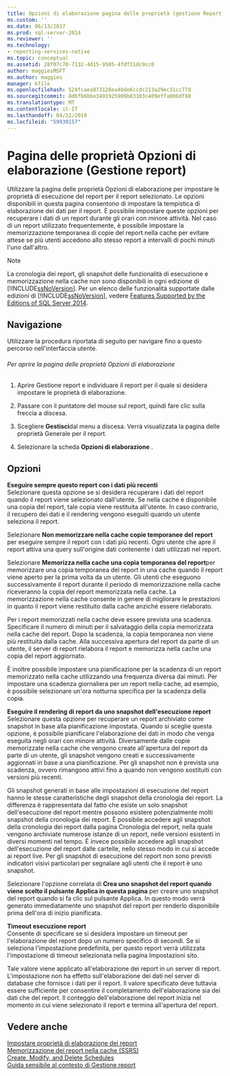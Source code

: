 ```yaml
---
title: Opzioni di elaborazione pagina delle proprietà (gestione Report) | Microsoft Docs
ms.custom: ''
ms.date: 06/13/2017
ms.prod: sql-server-2014
ms.reviewer: ''
ms.technology:
- reporting-services-native
ms.topic: conceptual
ms.assetid: 28f07c70-7132-4d15-9505-4fdf31dc9cc0
author: maggiesMSFT
ms.author: maggies
manager: kfile
ms.openlocfilehash: 524fcaea873128ea4bde6ccdc213a29ec31cc77d
ms.sourcegitcommit: 8d6fb6bbe3491925909b83103c409effa006df88
ms.translationtype: MT
ms.contentlocale: it-IT
ms.lasthandoff: 04/22/2019
ms.locfileid: "59939157"
---
```

# <a name="processing-options-properties-page-report-manager"></a>Pagina delle proprietà Opzioni di elaborazione (Gestione report)
  Utilizzare la pagina delle proprietà Opzioni di elaborazione per impostare le proprietà di esecuzione del report per il report selezionato. Le opzioni disponibili in questa pagina consentono di impostare la tempistica di elaborazione dei dati per il report. È possibile impostare queste opzioni per recuperare i dati di un report durante gli orari con minore attività. Nel caso di un report utilizzato frequentemente, è possibile impostare la memorizzazione temporanea di copie del report nella cache per evitare attese se più utenti accedono allo stesso report a intervalli di pochi minuti l'uno dall'altro.  
  
> [!NOTE]  
>  La cronologia dei report, gli snapshot delle funzionalità di esecuzione e memorizzazione nella cache non sono disponibili in ogni edizione di [!INCLUDE[ssNoVersion](../includes/ssnoversion-md.md)]. Per un elenco delle funzionalità supportate dalle edizioni di [!INCLUDE[ssNoVersion](../includes/ssnoversion-md.md)], vedere [Features Supported by the Editions of SQL Server 2014](../../2014/getting-started/features-supported-by-the-editions-of-sql-server-2014.md).  
  
## <a name="navigation"></a>Navigazione  
 Utilizzare la procedura riportata di seguito per navigare fino a questo percorso nell'interfaccia utente.  
  
###### <a name="to-open-the-processing-options-properties-page"></a>Per aprire la pagina delle proprietà Opzioni di elaborazione  
  
1.  Aprire Gestione report e individuare il report per il quale si desidera impostare le proprietà di elaborazione.  
  
2.  Passare con il puntatore del mouse sul report, quindi fare clic sulla freccia a discesa.  
  
3.  Scegliere **Gestisci**dal menu a discesa. Verrà visualizzata la pagina delle proprietà Generale per il report.  
  
4.  Selezionare la scheda **Opzioni di elaborazione** .  
  
## <a name="options"></a>Opzioni  
 **Eseguire sempre questo report con i dati più recenti**  
 Selezionare questa opzione se si desidera recuperare i dati del report quando il report viene selezionato dall'utente. Se nella cache è disponibile una copia del report, tale copia viene restituita all'utente. In caso contrario, il recupero dei dati e il rendering vengono eseguiti quando un utente seleziona il report.  
  
 Selezionare **Non memorizzare nella cache copie temporanee del report** per eseguire sempre il report con i dati più recenti. Ogni utente che apre il report attiva una query sull'origine dati contenente i dati utilizzati nel report.  
  
 Selezionare **Memorizza nella cache una copia temporanea del report**per memorizzare una copia temporanea del report in una cache quando il report viene aperto per la prima volta da un utente. Gli utenti che eseguono successivamente il report durante il periodo di memorizzazione nella cache riceveranno la copia del report memorizzata nella cache. La memorizzazione nella cache consente in genere di migliorare le prestazioni in quanto il report viene restituito dalla cache anziché essere rielaborato.  
  
 Per i report memorizzati nella cache deve essere prevista una scadenza. Specificare il numero di minuti per il salvataggio della copia memorizzata nella cache del report. Dopo la scadenza, la copia temporanea non viene più restituita dalla cache. Alla successiva apertura del report da parte di un utente, il server di report rielabora il report e memorizza nella cache una copia del report aggiornato.  
  
 È inoltre possibile impostare una pianificazione per la scadenza di un report memorizzato nella cache utilizzando una frequenza diversa dai minuti. Per impostare una scadenza giornaliera per un report nella cache, ad esempio, è possibile selezionare un'ora notturna specifica per la scadenza della copia.  
  
 **Eseguire il rendering di report da uno snapshot dell'esecuzione report**  
 Selezionare questa opzione per recuperare un report archiviato come snapshot in base alla pianificazione impostata. Quando si sceglie questa opzione, è possibile pianificare l'elaborazione dei dati in modo che venga eseguita negli orari con minore attività. Diversamente dalle copie memorizzate nella cache che vengono create all'apertura del report da parte di un utente, gli snapshot vengono creati e successivamente aggiornati in base a una pianificazione. Per gli snapshot non è prevista una scadenza, ovvero rimangono attivi fino a quando non vengono sostituiti con versioni più recenti.  
  
 Gli snapshot generati in base alle impostazioni di esecuzione del report hanno le stesse caratteristiche degli snapshot della cronologia dei report. La differenza è rappresentata dal fatto che esiste un solo snapshot dell'esecuzione del report mentre possono esistere potenzialmente molti snapshot della cronologia dei report. È possibile accedere agli snapshot della cronologia dei report dalla pagina Cronologia del report, nella quale vengono archiviate numerose istanze di un report, nelle versioni esistenti in diversi momenti nel tempo. È invece possibile accedere agli snapshot dell'esecuzione del report dalle cartelle, nello stesso modo in cui si accede ai report live. Per gli snapshot di esecuzione del report non sono previsti indicatori visivi particolari per segnalare agli utenti che il report è uno snapshot.  
  
 Selezionare l'opzione correlata di **Crea uno snapshot del report quando viene scelto il pulsante Applica in questa pagina** per creare uno snapshot del report quando si fa clic sul pulsante Applica. In questo modo verrà generato immediatamente uno snapshot del report per renderlo disponibile prima dell'ora di inizio pianificata.  
  
 **Timeout esecuzione report**  
 Consente di specificare se si desidera impostare un timeout per l'elaborazione del report dopo un numero specifico di secondi. Se si seleziona l'impostazione predefinita, per questo report verrà utilizzata l'impostazione di timeout selezionata nella pagina Impostazioni sito.  
  
 Tale valore viene applicato all'elaborazione dei report in un server di report. L'impostazione non ha effetto sull'elaborazione dei dati nel server di database che fornisce i dati per il report. Il valore specificato deve tuttavia essere sufficiente per consentire il completamento dell'elaborazione sia dei dati che del report. Il conteggio dell'elaborazione del report inizia nel momento in cui viene selezionato il report e termina all'apertura del report.  
  
## <a name="see-also"></a>Vedere anche  
 [Impostare proprietà di elaborazione dei report](report-server/set-report-processing-properties.md)   
 [Memorizzazione dei report nella cache &#40;SSRS&#41;](report-server/caching-reports-ssrs.md)   
 [Create, Modify, and Delete Schedules](subscriptions/create-modify-and-delete-schedules.md)   
 [Guida sensibile al contesto di Gestione report](../../2014/reporting-services/report-manager-f1-help.md)  
  
  
